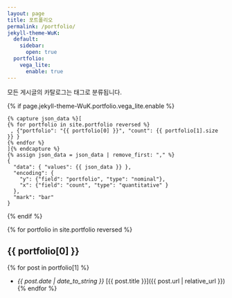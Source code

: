 ```yaml
---
layout: page
title: 포트폴리오
permalink: /portfolio/
jekyll-theme-WuK:
  default:
    sidebar:
      open: true
  portfolio:
    vega_lite:
      enable: true
---
```


모든 게시글의 카탈로그는 태그로 분류됩니다.

{% if page.jekyll-theme-WuK.portfolio.vega_lite.enable %}

```vega-lite
{% capture json_data %}[
{% for portfolio in site.portfolio reversed %}
 , {"portfolio": "{{ portfolio[0] }}", "count": {{ portfolio[1].size }} }
{% endfor %}
]{% endcapture %}
{% assign json_data = json_data | remove_first: "," %}
{
  "data": { "values": {{ json_data }} },
  "encoding": {
    "y": {"field": "portfolio", "type": "nominal"},
    "x": {"field": "count", "type": "quantitative" }
  },
  "mark": "bar"
}
```
{% endif %}

{% for portfolio in site.portfolio reversed %}
## {{ portfolio[0] }}

{% for post in portfolio[1] %}
- *{{ post.date | date_to_string }}* [{{ post.title }}]({{ post.url | relative_url }})
{% endfor %}
